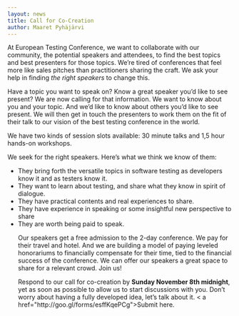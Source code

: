 ```yaml
---
layout: news
title: Call for Co-Creation
author: Maaret Pyhäjärvi
---
```


At European Testing Conference, we want to collaborate with our community, the potential speakers and attendees, to find the best topics and best presenters for those topics. We’re tired of conferences that feel more like sales pitches than practitioners sharing the craft. We ask your help in finding <i>the right speakers</i> to change this.
<p>
Have a topic you want to speak on? Know a great speaker you’d like to see present? We are now calling for that information. We want to know about you and your topic. And we’d like to know about others you’d like to see present.  We will then get in touch the presenters to work them on the fit of their talk to our vision of the best testing conference in the world.
<p>
We have two kinds of session slots available: 30 minute talks and 1,5 hour hands-on workshops.
<p>
We seek for the right speakers. Here’s what we think we know of them:
<ul>
<li>They bring forth the versatile topics in software testing as developers know it and as testers know it.
<li>They want to learn about testing, and share what they know in spirit of dialogue.
<li>They have practical contents and real experiences to share.
<li>They have experience in speaking or some insightful new perspective to share
<li>They are worth being paid to speak.

Our speakers get a free admission to the 2-day conference. We pay for their travel and hotel. And we are building a model of paying leveled honorariums to financially compensate for their time, tied to the financial success of the conference. We can offer our speakers a great space to share for a relevant crowd. Join us!
<p>
Respond to our call for co-creation by <b>Sunday November 8th midnight</b>, yet as soon as possible to allow us to start discussions with you. Don’t worry about having a fully developed idea, let’s talk about it. < a href="http://goo.gl/forms/esffKqePCg">Submit here</a>.
